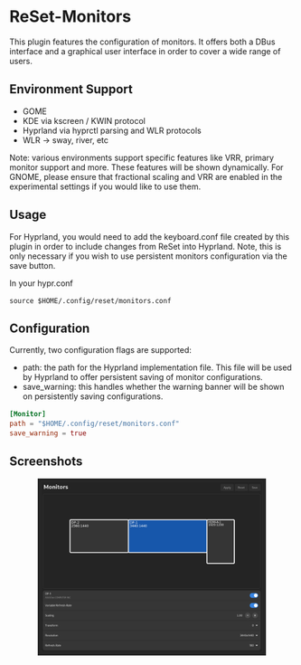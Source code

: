 # ReSet-Monitors

This plugin features the configuration of monitors. It offers both a DBus interface and a graphical user interface in order to cover a wide range of users.

## Environment Support

- GOME
- KDE via kscreen / KWIN protocol
- Hyprland via hyprctl parsing and WLR protocols
- WLR -> sway, river, etc

Note: various environments support specific features like VRR, primary monitor support and more. These features will be shown dynamically.
For GNOME, please ensure that fractional scaling and VRR are enabled in the experimental settings if you would like to use them.

## Usage

For Hyprland, you would need to add the keyboard.conf file created by this plugin in order to include changes from ReSet into Hyprland.
Note, this is only necessary if you wish to use persistent monitors configuration via the save button.

In your hypr.conf

```hyprlang
source $HOME/.config/reset/monitors.conf
```

## Configuration

Currently, two configuration flags are supported:

- path: the path for the Hyprland implementation file. This file will be used by Hyprland to offer persistent saving of monitor configurations.
- save_warning: this handles whether the warning banner will be shown on persistently saving configurations.

```toml
[Monitor]
path = "$HOME/.config/reset/monitors.conf"
save_warning = true
```

## Screenshots

<div align = center>
<img alt="Monitor Screenshot of ReSet" src="./assets/Screenshot.png"  width="80%">
</div>

